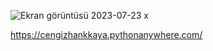 ![Ekran görüntüsü 2023-07-23 x](https://github.com/cengizhankkaya/django-gelismis-blogg/assets/92298156/138ba990-ea30-468f-b88d-74aff8b89388)

https://cengizhankkaya.pythonanywhere.com/
